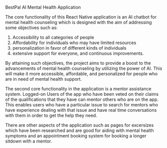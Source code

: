 BestPal AI Mental Health Application

The core functionality of this React Native application is an AI chatbot for mental health counseling which is designed with the aim of addressing some objectives such as: 
1) Accessibility to all categories of people
2)  Affordability for individuals who may have limited resources
3) personalization in favor of different kinds of individuals
4) extensive support for everyone, and continuous improvements.

By attaining such objectives, the project aims to provide a boost to the advancements of mental health counseling by utilizing the power of AI. This will make it more accessible, affordable, and personalized for people who are in need of mental health support.

The second core functionality in the application is a mentor assistance system. Logged-on Users of the app who have been veted on their claims of the qualifications that they have can mentor others who are on the app. This enables users who have a particular issue to search for mentors who have experience dealing with that issue and have real time conversations with them in order to get the help they need.  

There are other aspects of the application such as pages for excersizes which have been researched and are good for aiding with mental health symptoms and an appointment booking system for booking a longer sitdown with a mentor.   
